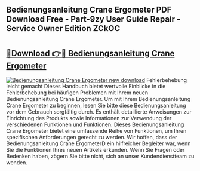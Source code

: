 ## Bedienungsanleitung Crane Ergometer PDF Download Free - Part-9zy User Guide Repair - Service Owner Edition ZCkOC

# <h2><a href="http://df5z9uz.blite.top/?on=Bedienungsanleitung+Crane+Ergometer">🔗Download 👉🔴 Bedienungsanleitung Crane Ergometer</a></h2>

[![Bedienungsanleitung Crane Ergometer new download](https://i.imgur.com/lujVjoI.png)](http://df5z9uz.blite.top/?on=Bedienungsanleitung+Crane+Ergometer)
Fehlerbehebung leicht gemacht Dieses Handbuch bietet wertvolle Einblicke in die Fehlerbehebung bei häufigen Problemen mit Ihrem neuen Bedienungsanleitung Crane Ergometer. Um mit Ihrem Bedienungsanleitung Crane Ergometer zu beginnen, lesen Sie bitte diese Bedienungsanleitung vor dem Gebrauch sorgfältig durch. Es enthält detaillierte Anweisungen zur Einrichtung des Produkts sowie Informationen zur Verwendung der verschiedenen Funktionen und Funktionen. Dieses Bedienungsanleitung Crane Ergometer bietet eine umfassende Reihe von Funktionen, um Ihren spezifischen Anforderungen gerecht zu werden. Wir hoffen, dass der Bedienungsanleitung Crane ErgometerD ein hilfreicher Begleiter war, wenn Sie die Funktionen Ihres neuen Artikels erkunden. Wenn Sie Fragen oder Bedenken haben, zögern Sie bitte nicht, sich an unser Kundendienstteam zu wenden.
